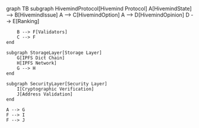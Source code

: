 graph TB
    subgraph HivemindProtocol[Hivemind Protocol]
        A[HivemindState] --> B[HivemindIssue]
        A --> C[HivemindOption]
        A --> D[HivemindOpinion]
        D --> E[Ranking]
        
        B --> F[Validators]
        C --> F
    end
    
    subgraph StorageLayer[Storage Layer]
        G[IPFS Dict Chain]
        H[IPFS Network]
        G --> H
    end
    
    subgraph SecurityLayer[Security Layer]
        I[Cryptographic Verification]
        J[Address Validation]
    end
    
    A --> G
    F --> I
    F --> J
